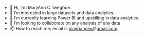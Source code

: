 - 👋 Hi, I'm MaryAnn C. Iwegbue.
- 👀 I’m interested in large datasets and data analytics.
- 🌱 I’m currently learning Power BI and upskilling in data analytics.
- 💞️ I’m looking to collaborate on any analysis of any data.
- 📫 How to reach me; email is maerianneo@gmail.com


